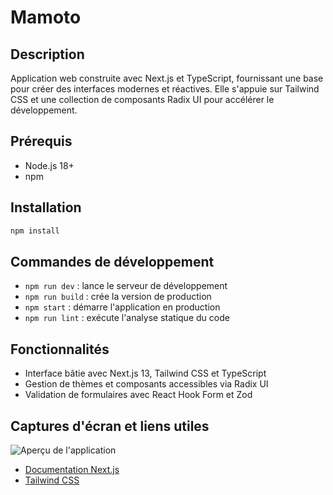 # Mamoto

## Description
Application web construite avec Next.js et TypeScript, fournissant une base pour créer des interfaces modernes et réactives. Elle s'appuie sur Tailwind CSS et une collection de composants Radix UI pour accélérer le développement.

## Prérequis
- Node.js 18+
- npm

## Installation
```bash
npm install
```

## Commandes de développement
- `npm run dev` : lance le serveur de développement
- `npm run build` : crée la version de production
- `npm start` : démarre l'application en production
- `npm run lint` : exécute l'analyse statique du code

## Fonctionnalités
- Interface bâtie avec Next.js 13, Tailwind CSS et TypeScript
- Gestion de thèmes et composants accessibles via Radix UI
- Validation de formulaires avec React Hook Form et Zod

## Captures d'écran et liens utiles
![Aperçu de l'application](docs/screenshot.png)

- [Documentation Next.js](https://nextjs.org/docs)
- [Tailwind CSS](https://tailwindcss.com/docs)
